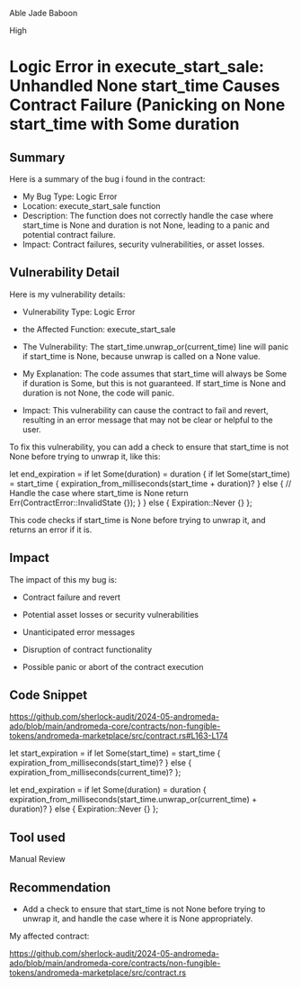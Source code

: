Able Jade Baboon

High

# Logic Error in execute_start_sale: Unhandled None start_time Causes Contract Failure (Panicking on None start_time with Some duration

## Summary

Here is a summary of the bug i found in the contract:



- My Bug Type: Logic Error
- Location: execute_start_sale function
- Description: The function does not correctly handle the case where start_time is None and duration is not None, leading to a panic and potential contract failure.
- Impact: Contract failures, security vulnerabilities, or asset losses.



## Vulnerability Detail

Here is  my vulnerability details:


- Vulnerability Type: Logic Error

-  the Affected Function: execute_start_sale


- The  Vulnerability: The start_time.unwrap_or(current_time) line will panic if start_time is None, because unwrap is called on a None value.
- My Explanation: The code assumes that start_time will always be Some if duration is Some, but this is not guaranteed. If start_time is None and duration is not None, the code will panic.
- Impact: This vulnerability can cause the contract to fail and revert, resulting in an error message that may not be clear or helpful to the user.

To fix this vulnerability, you can add a check to ensure that start_time is not None before trying to unwrap it, like this:

let end_expiration = if let Some(duration) = duration {
    if let Some(start_time) = start_time {
        expiration_from_milliseconds(start_time + duration)?
    } else {
        // Handle the case where start_time is None
        return Err(ContractError::InvalidState {});
    }
} else {
    Expiration::Never {}
};

This code checks if start_time is None before trying to unwrap it, and returns an error if it is.

## Impact


The impact of this my bug is:

- Contract failure and revert

- Potential asset losses or security vulnerabilities

- Unanticipated error messages

- Disruption of contract functionality

- Possible panic or abort of the contract execution





## Code Snippet

https://github.com/sherlock-audit/2024-05-andromeda-ado/blob/main/andromeda-core/contracts/non-fungible-tokens/andromeda-marketplace/src/contract.rs#L163-L174

let start_expiration = if let Some(start_time) = start_time {
    expiration_from_milliseconds(start_time)?
} else {
    expiration_from_milliseconds(current_time)?
};

let end_expiration = if let Some(duration) = duration {
    expiration_from_milliseconds(start_time.unwrap_or(current_time) + duration)?
} else {
    Expiration::Never {}
};

## Tool used





Manual Review

## Recommendation



- Add a check to ensure that start_time is not None before trying to unwrap it, and handle the case where it is None appropriately.




My affected contract:

https://github.com/sherlock-audit/2024-05-andromeda-ado/blob/main/andromeda-core/contracts/non-fungible-tokens/andromeda-marketplace/src/contract.rs



